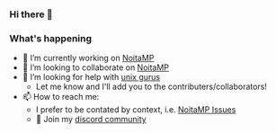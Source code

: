 ### Hi there 👋

### What's happening
- 🔭 I’m currently working on [NoitaMP](https://github.com/Ismoh/NoitaMP)
- 👯 I’m looking to collaborate on [NoitaMP](https://github.com/Ismoh/NoitaMP)
- 🤔 I’m looking for help with [unix gurus](https://github.com/Ismoh/NoitaMP/issues/3)
  - Let me know and I'll add you to the contributers/collaborators! 
- 📫 How to reach me:
  - I prefer to be contated by context, i.e. [NoitaMP Issues](https://github.com/Ismoh/NoitaMP/issues)
  - :electric_plug: Join my [discord community](https://discord.gg/Z99g7Hx)
